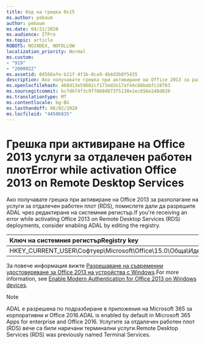 ```yaml
---
title: Код на грешка 0x15
ms.author: pebaum
author: pebaum
ms.date: 04/21/2020
ms.audience: ITPro
ms.topic: article
ROBOTS: NOINDEX, NOFOLLOW
localization_priority: Normal
ms.custom:
- "919"
- "2000022"
ms.assetid: 0d566afe-b21f-4f1b-8ca9-4b4d3b0f5435
description: Ако получавате грешка при активиране на Office 2013 за разполагане на услуги за отдалечен работен плот (RDS), помислете дали да разрешите ADAL чрез редактиране на системния регистър.
ms.openlocfilehash: 468d13e59602cf173ed2e17af44c66babfc28703
ms.sourcegitcommit: bc7d6f4f3c9f7060d073f5130e1ec856e248d020
ms.translationtype: MT
ms.contentlocale: bg-BG
ms.lasthandoff: 06/02/2020
ms.locfileid: "44506835"
---
```

# <a name="error-while-activation-office-2013-on-remote-desktop-services"></a><span data-ttu-id="60bd0-103">Грешка при активиране на Office 2013 услуги за отдалечен работен плот</span><span class="sxs-lookup"><span data-stu-id="60bd0-103">Error while activation Office 2013 on Remote Desktop Services</span></span>

<span data-ttu-id="60bd0-104">Ако получавате грешка при активиране на Office 2013 за разполагане на услуги за отдалечен работен плот (RDS), помислете дали да разрешите ADAL чрез редактиране на системния регистър.</span><span class="sxs-lookup"><span data-stu-id="60bd0-104">If you're receiving an error while activating Office 2013 on Remote Desktop Services (RDS) deployments, consider enabling ADAL by editing the registry.</span></span>
  
|<span data-ttu-id="60bd0-105">**Ключ на системния регистър**</span><span class="sxs-lookup"><span data-stu-id="60bd0-105">**Registry key**</span></span>|<span data-ttu-id="60bd0-106">**Тип**</span><span class="sxs-lookup"><span data-stu-id="60bd0-106">**Type**</span></span>|<span data-ttu-id="60bd0-107">**Стойност**</span><span class="sxs-lookup"><span data-stu-id="60bd0-107">**Value**</span></span>|
|:-----|:-----|:-----|
|<span data-ttu-id="60bd0-108">HKEY_CURRENT_USER\Софтуер\Microsoft\Office\15.0\Обща\Идентичност\EnableADAL</span><span class="sxs-lookup"><span data-stu-id="60bd0-108">HKEY_CURRENT_USER\Software\Microsoft\Office\15.0\Common\Identity\EnableADAL</span></span>  <br/> |<span data-ttu-id="60bd0-109">REG_DWORD</span><span class="sxs-lookup"><span data-stu-id="60bd0-109">REG_DWORD</span></span>  <br/> |<span data-ttu-id="60bd0-110">1</span><span class="sxs-lookup"><span data-stu-id="60bd0-110">1</span></span>  <br/> |

<span data-ttu-id="60bd0-111">За повече информация вижте [Разрешаване на съвременни удостоверяване за Office 2013 на устройства с Windows](https://docs.microsoft.com/microsoft-365/admin/security-and-compliance/enable-modern-authentication).</span><span class="sxs-lookup"><span data-stu-id="60bd0-111">For more information, see [Enable Modern Authentication for Office 2013 on Windows devices](https://docs.microsoft.com/microsoft-365/admin/security-and-compliance/enable-modern-authentication).</span></span>
  
> [!NOTE]
>  <span data-ttu-id="60bd0-112">ADAL е разрешена по подразбиране в приложения на Microsoft 365 за корпоративни и Office 2016.</span><span class="sxs-lookup"><span data-stu-id="60bd0-112">ADAL is enabled by default in Microsoft 365 Apps for enterprise and Office 2016.</span></span> <span data-ttu-id="60bd0-113">Услугите за отдалечен работен плот (RDS) вече са били наричани терминални услуги.</span><span class="sxs-lookup"><span data-stu-id="60bd0-113">Remote Desktop Services (RDS) was previously named Terminal Services.</span></span>
  